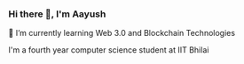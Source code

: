 ### Hi there 👋, I'm Aayush

  
 🌱 I’m currently learning Web 3.0 and Blockchain Technologies
 
I'm a fourth year computer science student at IIT Bhilai
